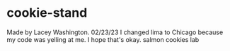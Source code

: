 # cookie-stand
Made by Lacey Washington.
02/23/23 I changed lima to Chicago because my code was yelling at me. I hope that's okay.
salmon cookies lab 
